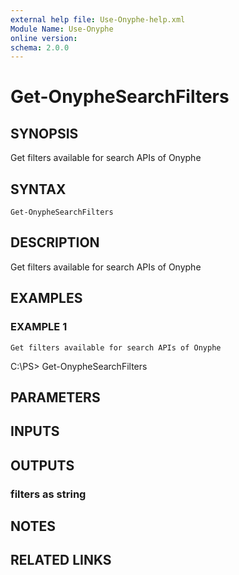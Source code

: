 ```yaml
---
external help file: Use-Onyphe-help.xml
Module Name: Use-Onyphe
online version:
schema: 2.0.0
---
```


# Get-OnypheSearchFilters

## SYNOPSIS
Get filters available for search APIs of Onyphe

## SYNTAX

```
Get-OnypheSearchFilters
```

## DESCRIPTION
Get filters available for search APIs of Onyphe

## EXAMPLES

### EXAMPLE 1
```
Get filters available for search APIs of Onyphe
```

C:\PS\> Get-OnypheSearchFilters

## PARAMETERS

## INPUTS

## OUTPUTS

### filters as string
## NOTES

## RELATED LINKS
